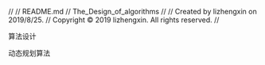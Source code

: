 //
//  README.md
//  The_Design_of_algorithms
//
//  Created by lizhengxin on 2019/8/25.
//  Copyright © 2019 lizhengxin. All rights reserved.
//



算法设计

动态规划算法


